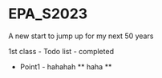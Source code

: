 # EPA_S2023
A new start to jump up for my next 50 years

1st class - Todo list - completed

+ Point1 - hahahah
** haha **
